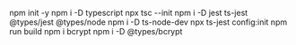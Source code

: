 npm init -y
npm i -D typescript
npx tsc --init
npm i -D jest ts-jest @types/jest @types/node
npm i -D ts-node-dev
npx ts-jest config:init
npm run build
npm i bcrypt
npm i -D @types/bcrypt
